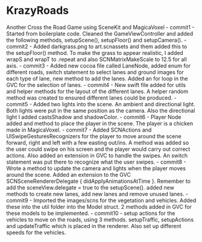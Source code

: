 # KrazyRoads
Another Cross the Road Game using SceneKit and MagicaVoxel - 
commit1 - Started from boilerplate code. Cleaned the GameViewController and added the following methods, setupScene(), setupFloor() and 
setupCamera(). -
commit2 - Added darkgrass.png to art.scnassets and them added this to the setupFloor() method. To make the grass to appear realistic, I added wrapS and wrapT to .repeat and also SCNMatrixMakeScale to 12.5 for all axis. -
commit3 - Added new cocoa file called LaneNode, added enum for different roads, switch statement to select lanes and ground images for 
each type of lane, new method to add the lanes. Added an for loop in the GVC for the selection of lanes. - 
commit4 - New swift file added for utils and helper methods for the layout of the different lanes. A helper random method was created
to ensured different lanes could be produced. - 
commit5 - Added two lights into the scene. An ambient and directional light. Both lights were put in the same position as the camera.
Also the directional light I added castsShadow and shadowColor. - 
commit6 - Player Node added and method to place the player in the scene. The player is a chicken made in MagicaVoxel. - 
commit7 - Added SCNActions and UISwipeGesturesRecognizers for the player to move around the scene forward, right and left with a few
easting out/ins. A method was added so the user could swipe on his screen and the player would carry out correct actions. Also
added an extension in GVC to handle the swipes. An switch statement was put there to recognize what the user swipes. - 
commit8 - Wrote a method to update the camera and lights when the player moves around the scene. Added an extension to the GVC
SCNSceneRendererDelegate { didApplyAnimationsAtTime }. Remember to add the sceneView.delegate = true to the setupScene(). added new methods to create new lanes, add new lanes and remove unused lanes. -
commit9 - Imported the images/scns for the vegetation and vehicles. Added these into the util folder into the Model struct. 2 methods added in GVC for these models to be implemented. - 
commit10 - setup actions for the vehicles to move on the roads, using 3 methods. setupTraffic, setupActions and updateTraffic
which is placed in the renderer. Also set up different speeds for the vehicles.

